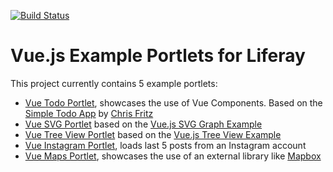 [![Build Status](https://travis-ci.org/triberay/liferay-vuejs-examples.svg?branch=master)](https://travis-ci.org/triberay/liferay-vuejs-examples)

# Vue.js Example Portlets for Liferay

This project currently contains 5 example portlets: 
- [Vue Todo Portlet](modules/triberay-vue-todo-portlet), showcases the use of Vue Components. Based on the [Simple Todo App](https://codesandbox.io/s/o29j95wx9) by [Chris Fritz](https://codesandbox.io/u/chrisvfritz)
- [Vue SVG Portlet](modules/triberay-vue-svg-portlet) based on the [Vue.js SVG Graph Example](https://vuejs.org/v2/examples/svg.html)
- [Vue Tree View Portlet](modules/triberay-vue-treeview-portlet) based on the [Vue.js Tree View Example](https://vuejs.org/v2/examples/tree-view.html)
- [Vue Instagram Portlet](modules/triberay-vue-instagram-portlet), loads last 5 posts from an Instagram account
- [Vue Maps Portlet](modules/triberay-vue-maps-portlet), showcases the use of an external library like [Mapbox](https://www.mapbox.com/)
